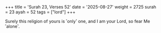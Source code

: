 +++
title = 'Surah 23, Verses 52'
date = '2025-08-27'
weight = 2725
surah = 23
ayah = 52
tags = ["lord"]
+++

Surely this religion of yours is ˹only˺ one, and I am your Lord, so fear Me ˹alone˺.